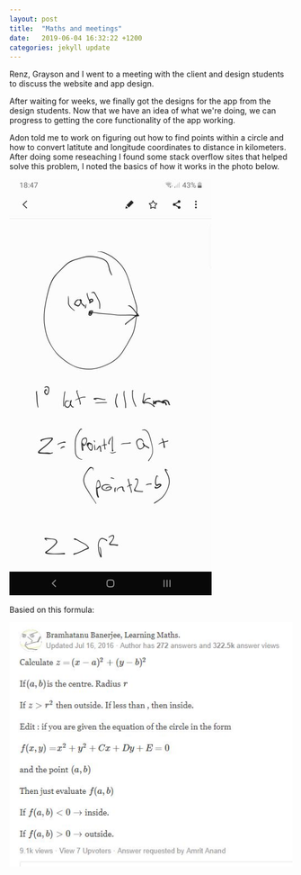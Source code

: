 ```yaml
---
layout: post
title:  "Maths and meetings"
date:   2019-06-04 16:32:22 +1200
categories: jekyll update
---
```

Renz, Grayson and I went to a meeting with the client and design students to discuss the website and app design. 

After waiting for weeks, we finally got the designs for the app from the design students. Now that we have an idea of what we're doing, we can progress to getting the core functionality of the app working. 

Adon told me to work on figuring out how to find points within a circle and how to convert latitute and longitude coordinates to distance in kilometers. After doing some reseaching I found some stack overflow sites that helped solve this problem, I noted the basics of how it works in the photo below.

![](/assets/ev16.JPG)

Basied on this formula:

![](/assets/ev28.JPG)







